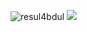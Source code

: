 ![resul4bdul](https://imgur.com/pYtI1IK)
![](https://komarev.com/ghpvc/?username=resul4bdul&color=blueviolet)
